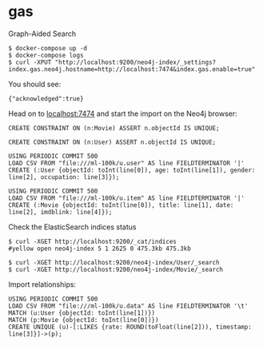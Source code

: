 # gas

Graph-Aided Search

```
$ docker-compose up -d
$ docker-compose logs
$ curl -XPUT "http://localhost:9200/neo4j-index/_settings?index.gas.neo4j.hostname=http://localhost:7474&index.gas.enable=true"
```
You should see:

```
{"acknowledged":true}
```
Head on to [localhost:7474](http://localhost:7474) and start the import on the Neo4j browser:
```
CREATE CONSTRAINT ON (n:Movie) ASSERT n.objectId IS UNIQUE;

CREATE CONSTRAINT ON (n:User) ASSERT n.objectId IS UNIQUE;

USING PERIODIC COMMIT 500
LOAD CSV FROM "file:///ml-100k/u.user" AS line FIELDTERMINATOR '|'
CREATE (:User {objectId: toInt(line[0]), age: toInt(line[1]), gender: line[2], occupation: line[3]});

USING PERIODIC COMMIT 500
LOAD CSV FROM "file:///ml-100k/u.item" AS line FIELDTERMINATOR '|'
CREATE (:Movie {objectId: toInt(line[0]), title: line[1], date: line[2], imdblink: line[4]});
```
Check the ElasticSearch indices status
```
$ curl -XGET http://localhost:9200/_cat/indices
#yellow open neo4j-index 5 1 2625 0 475.3kb 475.3kb

$ curl -XGET http://localhost:9200/neo4j-index/User/_search
$ curl -XGET http://localhost:9200/neo4j-index/Movie/_search
```
Import relationships:
```
USING PERIODIC COMMIT 500
LOAD CSV FROM "file:///ml-100k/u.data" AS line FIELDTERMINATOR '\t'
MATCH (u:User {objectId: toInt(line[1])})
MATCH (p:Movie {objectId: toInt(line[0])})
CREATE UNIQUE (u)-[:LIKES {rate: ROUND(toFloat(line[2])), timestamp: line[3]}]->(p);
```
